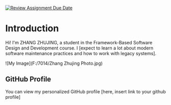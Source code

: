 [![Review Assignment Due Date](https://classroom.github.com/assets/deadline-readme-button-22041afd0340ce965d47ae6ef1cefeee28c7c493a6346c4f15d667ab976d596c.svg)](https://classroom.github.com/a/0MOLbOcH)
# Introduction
Hi! I'm ZHANG ZHUJING, a student in the Framework-Based Software Design and Development course. 
I [expect to learn a lot about modern software maintenance practices and how to work with legacy systems].

![My Image](F:/7014/Zhang Zhujing Photo.jpg)  <!-- Link to the uploaded image -->

## GitHub Profile

You can view my personalized GitHub profile [here, insert link to your github profile]

